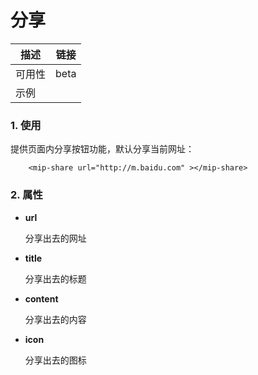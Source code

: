 # 分享

描述|链接
----|----
可用性|beta
示例|


### 1. 使用

提供页面内分享按钮功能，默认分享当前网址：

```
    <mip-share url="http://m.baidu.com" ></mip-share>
```

### 2. 属性

- **url**

    分享出去的网址

- **title**

    分享出去的标题
    
- **content**

    分享出去的内容

- **icon**

    分享出去的图标

